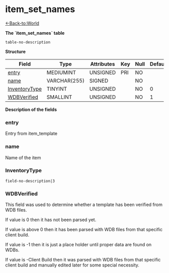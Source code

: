 # item\_set\_names

[<-Back-to:World](database-world.md)

**The \`item\_set\_names\` table**

`table-no-description`

**Structure**

| Field              | Type         | Attributes | Key | Null | Default | Extra | Comment |
|--------------------|--------------|------------|-----|------|---------|-------|---------|
| [entry][1]         | MEDIUMINT | UNSIGNED   | PRI | NO   |         |       |         |
| [name][2]          | VARCHAR(255) | SIGNED     |     | NO   |         |       |         |
| [InventoryType][3] | TINYINT   | UNSIGNED   |     | NO   | 0       |       |         |
| [WDBVerified][4]   | SMALLINT  | UNSIGNED   |     | NO   | 1       |       |         |

[1]: #entry
[2]: #name
[3]: #inventorytype
[4]: #wdbverified

**Description of the fields**

### entry

Entry from item\_template

### name

Name of the item

### InventoryType

`field-no-description|3`

### WDBVerified

This field was used to determine whether a template has been verified from WDB files.

If value is 0 then it has not been parsed yet.

If value is above 0 then it has been parsed with WDB files from that specific client build.

If value is -1 then it is just a place holder until proper data are found on WDBs.

If value is -Client Build then it was parsed with WDB files from that specific client build and manually edited later for some special necessity.
